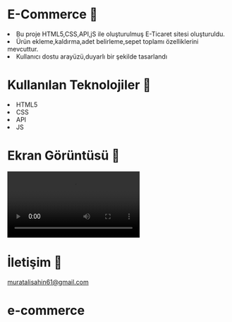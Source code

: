 # E-Commerce 🛒

<li>Bu proje HTML5,CSS,API,jS ile oluşturulmuş E-Ticaret sitesi oluşturuldu.</li>
<li>Ürün ekleme,kaldırma,adet belirleme,sepet toplamı özelliklerini mevcuttur.</li>
<li>Kullanıcı dostu arayüzü,duyarlı bir şekilde tasarlandı</li>



# Kullanılan Teknolojiler 🎨

<li>HTML5</li>
<li>CSS</li>
<li>API</li>
<li>JS</li>

# Ekran Görüntüsü 🎥
<video controls src="bandicam 2025-03-05 17-45-22-536-1.mp4" title="Title"></video>

# İletişim 📩
muratalisahin61@gmail.com
# e-commerce
